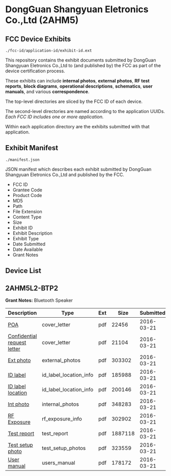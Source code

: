 # DongGuan Shangyuan Eletronics Co.,Ltd (2AHM5)
## FCC Device Exhibits

```
./fcc-id/application-id/exhibit-id.ext
```

This repository contains the exhibit documents submitted by DongGuan Shangyuan Eletronics Co.,Ltd to (and published by) the FCC as part of the device certification process.

These exhibits can include **internal photos**, **external photos**, **RF test reports**, **block diagrams**, **operational descriptions**, **schematics**, **user manuals**, and various **correspondence**.

The top-level directories are sliced by the FCC ID of each device.

The second-level directories are named according to the application UUIDs. *Each FCC ID includes one or more application.*

Within each application directory are the exhibits submitted with that application. 

## Exhibit Manifest

```
./manifest.json
```

JSON manifest which describes each exhibit submitted by DongGuan Shangyuan Eletronics Co.,Ltd and published by the FCC.

- FCC ID
- Grantee Code
- Product Code
- MD5
- Path
- File Extension
- Content Type
- Size
- Exhibit ID
- Exhibit Description
- Exhibit Type
- Date Submitted
- Date Available
- Grant Notes

## Device List
## 2AHM5L2-BTP2
**Grant Notes:** Bluetooth Speaker

| Description | Type | Ext | Size | Submitted | Available |
| ----------- | ---- | --- | ---- | --------- | --------- |
| [POA](2AHM5L2-BTP2/75a3c7b73937a559e4361e6b76ecea59/2936042.pdf) | cover_letter | pdf | 22456 | 2016-03-21 | 2016-03-21 |
| [Confidential request letter](2AHM5L2-BTP2/75a3c7b73937a559e4361e6b76ecea59/2936043.pdf) | cover_letter | pdf | 21104 | 2016-03-21 | 2016-03-21 |
| [Ext photo](2AHM5L2-BTP2/75a3c7b73937a559e4361e6b76ecea59/2936047.pdf) | external_photos | pdf | 303302 | 2016-03-21 | 2016-03-21 |
| [ID label](2AHM5L2-BTP2/75a3c7b73937a559e4361e6b76ecea59/2936049.pdf) | id_label_location_info | pdf | 185988 | 2016-03-21 | 2016-03-21 |
| [ID label location](2AHM5L2-BTP2/75a3c7b73937a559e4361e6b76ecea59/2936050.pdf) | id_label_location_info | pdf | 200146 | 2016-03-21 | 2016-03-21 |
| [Int photo](2AHM5L2-BTP2/75a3c7b73937a559e4361e6b76ecea59/2936048.pdf) | internal_photos | pdf | 348283 | 2016-03-21 | 2016-03-21 |
| [RF Exposure](2AHM5L2-BTP2/75a3c7b73937a559e4361e6b76ecea59/2936044.pdf) | rf_exposure_info | pdf | 302902 | 2016-03-21 | 2016-03-21 |
| [Test report](2AHM5L2-BTP2/75a3c7b73937a559e4361e6b76ecea59/2936045.pdf) | test_report | pdf | 1887118 | 2016-03-21 | 2016-03-21 |
| [Test setup photo](2AHM5L2-BTP2/75a3c7b73937a559e4361e6b76ecea59/2936046.pdf) | test_setup_photos | pdf | 323559 | 2016-03-21 | 2016-03-21 |
| [User manual](2AHM5L2-BTP2/75a3c7b73937a559e4361e6b76ecea59/2936051.pdf) | users_manual | pdf | 178172 | 2016-03-21 | 2016-03-21 |
